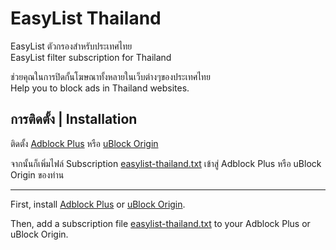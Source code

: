 # EasyList Thailand
EasyList ตัวกรองสำหรับประเทศไทย  
EasyList filter subscription for Thailand

ช่วยคุณในการปิดกั้นโฆษณาทั้งหลายในเว็บต่างๆของประเทศไทย  
Help you to block ads in Thailand websites.

## การติดตั้ง | Installation
ติดตั้ง [Adblock Plus](https://adblockplus.org/) หรือ [uBlock Origin](https://github.com/gorhill/uBlock/#installation)

จากนั้นก็เพิ่มไฟล์ Subscription [easylist-thailand.txt](https://raw.githubusercontent.com/easylist-thailand/easylist-thailand/master/subscriptions/easylist-thailand.txt) เข้าสู่ Adblock Plus หรือ uBlock Origin ของท่าน

---

First, install [Adblock Plus](https://adblockplus.org/) or [uBlock Origin](https://github.com/gorhill/uBlock/#installation).

Then, add a subscription file [easylist-thailand.txt](https://raw.githubusercontent.com/easylist-thailand/easylist-thailand/master/subscriptions/easylist-thailand.txt) to your Adblock Plus or uBlock Origin.
